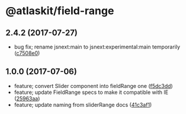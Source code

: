 # @atlaskit/field-range

## 2.4.2 (2017-07-27)

* bug fix; rename jsnext:main to jsnext:experimental:main temporarily ([c7508e0](https://bitbucket.org/atlassian/atlaskit/commits/c7508e0))

## 1.0.0 (2017-07-06)


* feature; convert Slider component into fieldRange one ([f5dc3dd](https://bitbucket.org/atlassian/atlaskit/commits/f5dc3dd))
* feature; update FieldRange specs to make it compatible with IE ([25963aa](https://bitbucket.org/atlassian/atlaskit/commits/25963aa))
* feature; update naming from sliderRange docs ([41c3af1](https://bitbucket.org/atlassian/atlaskit/commits/41c3af1))
